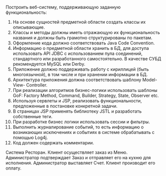 Построить веб-систему, поддерживающую заданную функциональность:
1. На основе сущностей предметной области создать классы их
описывающие.
2. Классы и методы должны иметь отражающую их функциональность
названия и должны быть грамотно структурированы по пакетам.
3. Оформление кода должно соответствовать Java Code Convention.
4. Информацию о предметной области хранить в БД, для доступа
использовать API JDBC с использованием пула соединений,
стандартного или разработанного самостоятельно. В качестве СУБД
рекомендуется MySQL или Derby.
5. Приложение должно поддерживать работу с кириллицей (быть
многоязычной), в том числе и при хранении информации в БД.
6. Архитектура приложения должна соответствовать шаблону Model-View-
Controller.
7. При реализации алгоритмов бизнес-логики использовать шаблоны GoF:
Factory Method, Command, Builder, Strategy, State, Observer etc.
8. Используя сервлеты и JSP, реализовать функциональности,
предложенные в постановке конкретной задачи.
9. В страницах JSP применять библиотеку JSTL и разработать собственные
теги.
10. При разработке бизнес логики использовать сессии и фильтры.
11. Выполнить журналирование событий, то есть информацию о
возникающих исключениях и событиях в системе обрабатывать с
помощью Log4j.
12. Код должен содержать комментарии.

Система Ресторан. Клиент осуществляет заказ из Меню. Администратор
подтверждает Заказ и отправляет его на кухню для исполнения. Администратор
выставляет Счет. Клиент производит его оплату.
